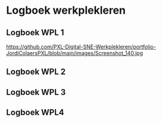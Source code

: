# Logboek werkplekleren

## Logboek WPL 1

https://github.com/PXL-Digital-SNE-Werkplekleren/portfolio-JordiColaersPXL/blob/main/images/Screenshot_140.jpg


## Logboek WPL 2

## Logboek WPL 3

## Logboek WPL4

